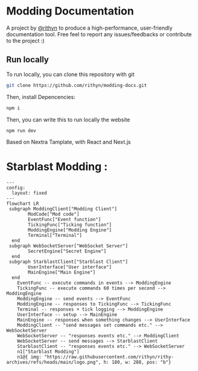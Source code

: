 # Modding Documentation

A project by [@rithyn](https://github.com/rithyn) to produce a high-performance, user-friendly documentation tool. Free feel to report any issues/feedbacks or contribute to the project :)



## Run locally

To run locally, you can clone this repository with git

```bash
git clone https://github.com/rithyn/modding-docs.git
```

Then, install Depencencies:


```bash
npm i
```

Then, you can write this to run locally the website

```bash
npm run dev
```






Based on Nextra Tamplate, with React and Next.js



# Starblast Modding :
```mermaid
---
config:
  layout: fixed
---
flowchart LR
 subgraph ModdingClient["Modding Client"]
        ModCode["Mod code"]
        EventFunc["Event function"]
        TickingFunc["Ticking function"]
        ModdingEngine["Modding Engine"]
        Terminal["Terminal"]
  end
 subgraph WebSocketServer["WebSocket Server"]
        SecretEngine["Secret Engine"]
  end
 subgraph StarblastClient["Starblast Client"]
        UserInterface["User interface"]
        MainEngine["Main Engine"]
  end
    EventFunc -- execute commands in events --> ModdingEngine
    TickingFunc -- execute commands 60 times per second --> ModdingEngine
    ModdingEngine -- send events --> EventFunc
    ModdingEngine -- responses to TickingFunc --> TickingFunc
    Terminal -- responses + tick logging --> ModdingEngine
    UserInterface -- setup --> MainEngine
    MainEngine -- responses when something changes --> UserInterface
    ModdingClient -- "send messages set commands etc." --> WebSocketServer
    WebSocketServer -- "responses events etc." --> ModdingClient
    WebSocketServer -- send messages --> StarblastClient
    StarblastClient -- "responses events etc." --> WebSocketServer
    n1["Starblast Modding"]
    n1@{ img: "https://raw.githubusercontent.com/rithyn/rithy-archives/refs/heads/main/logo.png", h: 180, w: 288, pos: "b"}
```






